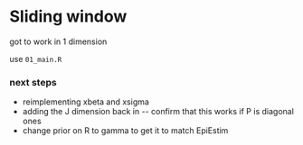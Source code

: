 # Sliding window

got to work in 1 dimension

use `01_main.R`

### next steps
* reimplementing xbeta and xsigma
* adding the J dimension back in -- confirm that this works if P is diagonal ones
* change prior on R to gamma to get it to match EpiEstim


